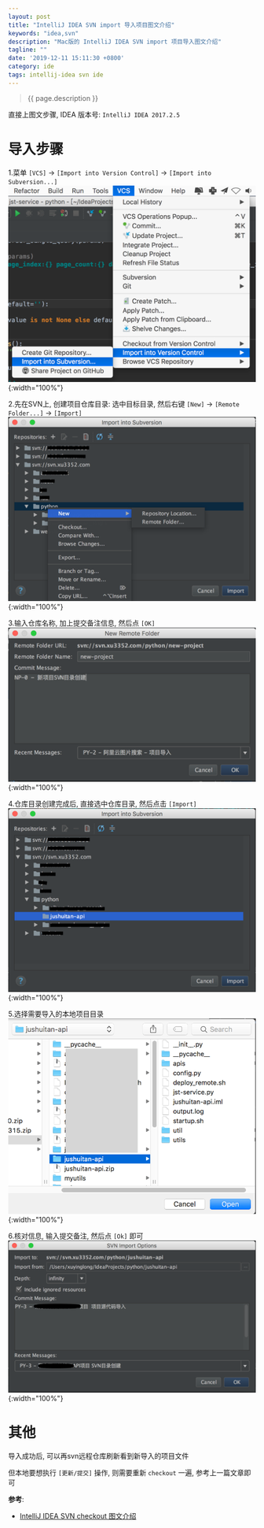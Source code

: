 ```yaml
---
layout: post
title: "IntelliJ IDEA SVN import 导入项目图文介绍"
keywords: "idea,svn"
description: "Mac版的 IntelliJ IDEA SVN import 项目导入图文介绍"
tagline: ""
date: '2019-12-11 15:11:30 +0800'
category: ide
tags: intellij-idea svn ide
---
```

> {{ page.description }}

直接上图文步骤, IDEA 版本号: `IntelliJ IDEA 2017.2.5`

# 导入步骤

1.菜单 `[VCS]` -> `[Import into Version Control]` -> `[Import into Subversion...]`
![](/assets/archives/svn-import-01-fs8.png){:width="100%"}

2.先在SVN上, 创建项目仓库目录: 选中目标目录, 然后右键 `[New]` -> `[Remote Folder...]` -> `[Import]`
![](/assets/archives/svn-import-02-fs8.png){:width="100%"}

3.输入仓库名称, 加上提交备注信息, 然后点 `[OK]`
![](/assets/archives/svn-import-03-fs8.png){:width="100%"}

4.仓库目录创建完成后, 直接选中仓库目录, 然后点击 `[Import]`
![](/assets/archives/svn-import-04-fs8.png){:width="100%"}

5.选择需要导入的本地项目目录
![](/assets/archives/svn-import-05-fs8.png){:width="100%"}

6.核对信息, 输入提交备注, 然后点 `[Ok]` 即可
![](/assets/archives/svn-import-06-fs8.png){:width="100%"}

# 其他

导入成功后, 可以再svn远程仓库刷新看到新导入的项目文件

但本地要想执行 `[更新/提交]` 操作, 则需要重新 `checkout` 一遍, 参考上一篇文章即可

**参考**:
- [IntelliJ IDEA SVN checkout 图文介绍](https://xu3352.github.io/ide/2019/11/26/IntelliJ-IDEA-SVN-checkout)


